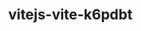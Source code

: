 # vitejs-vite-k6pdbt

<!-- [Edit on StackBlitz ⚡️](https://stackblitz.com/edit/vitejs-vite-k6pdbt) 
test from home
-->